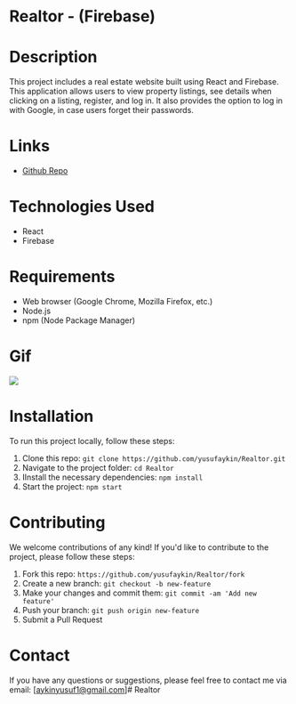# Realtor - (Firebase)

# Description

This project includes a real estate website built using React and Firebase. This application allows users to view property listings, see details when clicking on a listing, register, and log in. It also provides the option to log in with Google, in case users forget their passwords.


# Links

- [Github Repo](https://github.com/yusufaykin/Realtor)

# Technologies Used

- React
- Firebase

# Requirements

- Web browser (Google Chrome, Mozilla Firefox, etc.)
- Node.js
- npm (Node Package Manager)

# Gif

<img src="/capture.gif">

# Installation

To run this project locally, follow these steps:

1. Clone this repo: `git clone https://github.com/yusufaykin/Realtor.git`
2. Navigate to the project folder: `cd Realtor`
3. IInstall the necessary dependencies: `npm install`
4. Start the project: `npm start`

# Contributing

We welcome contributions of any kind! If you'd like to contribute to the project, please follow these steps:

1. Fork this repo: `https://github.com/yusufaykin/Realtor/fork`
2. Create a new branch: `git checkout -b new-feature`
3. Make your changes and commit them: `git commit -am 'Add new feature'`
4. Push your branch: `git push origin new-feature`
5. Submit a Pull Request

# Contact

If you have any questions or suggestions, please feel free to contact me via email: [aykinyusuf1@gmail.com]# Realtor

